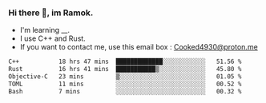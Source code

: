 ### Hi there 👋, im Ramok.

- I'm learning __.
- I use C++ and Rust.
- If you want to contact me, use this email box : Cooked4930@proton.me

<!--START_SECTION:waka-->

```txt
C++           18 hrs 47 mins  █████████████░░░░░░░░░░░░   51.56 %
Rust          16 hrs 41 mins  ███████████▒░░░░░░░░░░░░░   45.80 %
Objective-C   23 mins         ▒░░░░░░░░░░░░░░░░░░░░░░░░   01.05 %
TOML          11 mins         ░░░░░░░░░░░░░░░░░░░░░░░░░   00.52 %
Bash          7 mins          ░░░░░░░░░░░░░░░░░░░░░░░░░   00.32 %
```

<!--END_SECTION:waka-->

